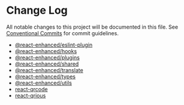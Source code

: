 # Change Log

All notable changes to this project will be documented in this file.
See [Conventional Commits](https://conventionalcommits.org) for commit guidelines.

- [@react-enhanced/eslint-plugin](./packages/@react-enhanced/eslint-plugin/CHANGELOG.md)
- [@react-enhanced/hooks](./packages/@react-enhanced/hooks/CHANGELOG.md)
- [@react-enhanced/plugins](./packages/@react-enhanced/plugins/CHANGELOG.md)
- [@react-enhanced/shared](./packages/@react-enhanced/shared/CHANGELOG.md)
- [@react-enhanced/translate](./packages/@react-enhanced/translate/CHANGELOG.md)
- [@react-enhanced/types](./packages/@react-enhanced/types/CHANGELOG.md)
- [@react-enhanced/utils](./packages/@react-enhanced/utils/CHANGELOG.md)
- [react-qrcode](./packages/react-qrcode/CHANGELOG.md)
- [react-qrious](./packages/react-qrious/CHANGELOG.md)
